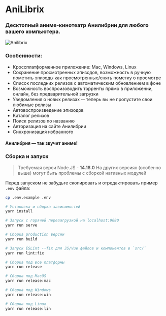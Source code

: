 # AniLibrix

### Десктопный аниме-кинотеатр Анилибрии для любого вашего компьютера.

![Anilibrix](https://raw.githubusercontent.com/pavloniym/anilibrix/master/.github/assets/anilibrix.png)

### Особенности:

* Кроссплатформенное приложение: Mac, Windows, Linux
* Сохранение просмотренных эпизодов, возможность в ручную пометить эпизоды как просмотренные/снять пометку  о просмотре
* Список последних релизов с автоматическим обновлением в фоне
* Возможность воспроизоводить торренты прямо в приложении, онлайн, без предварительной загрузки
* Уведомления о новых релизах -- теперь вы не пропустите свои любимые релизы
* Автовоспроизведение эпизодов
* Каталог релизов
* Поиск релизов по названию
* Авторизация на сайте Анилибрии
* Синхронизация избранного

#### Анилибрия — так звучит аниме!

### Сборка и запуск

> Требуемая верси Node.JS - **14.18.0**
> На других версиях (особенно выше) могут быть проблемы с сборкой нативных модулей

Перед запуском не забудьте скопировать и отредактировать пример `.env` файла:

``` bash
cp .env.example .env
```

``` bash
# Установка и сборка зависимостей
yarn install

# Запуск с горячей перезагрузкой на localhost:9080
yarn run serve

# Сборка production версии
yarn run build

# Запуск ESLint --fix для JS/Vue файлов и компонентов в `src/`
yarn run lint:fix

# Сборка под все платформы
yarn run release

# Сборка под MacOS
yarn run release:mac

# Сборка под Windows
yarn run release:win

# Сборка под Linux
yarn run release:lin
```
